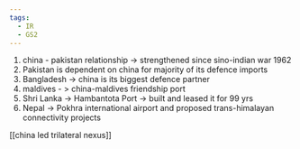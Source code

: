```yaml
---
tags:
  - IR
  - GS2
---
```

1. china - pakistan relationship -> strengthened since sino-indian war 1962
2. Pakistan is dependent on china for majority of its defence imports
3. Bangladesh -> china is its biggest defence partner
4. maldives - > china-maldives friendship port
5. Shri Lanka -> Hambantota Port -> built and leased it for 99 yrs
6. Nepal -> Pokhra international airport and proposed trans-himalayan connectivity projects

[[china led trilateral nexus]]